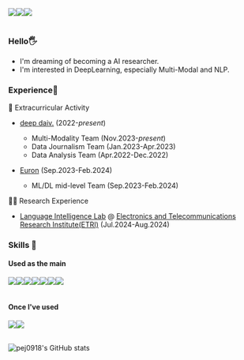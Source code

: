 <div align="left">
  
<div style="display:flex; flex-direction:row;">
    <a href="https://www.instagram.com/01j_kr/">
        <img src="https://img.shields.io/badge/Instagram-E4405F?style=for-the-badge&logo=Instagram&logoColor=white"> 
    </a>
    <a href="mailto:pej0918@ewhain.net">
        <img src="https://img.shields.io/badge/Gmail-EA4335?style=for-the-badge&logo=Gmail&logoColor=white"> 
    </a>
   <a href="https://pej2834.tistory.com">
        <img src="https://img.shields.io/badge/Tistory-000000?style=for-the-badge&logo=Tistory&logoColor=white"> 
    </a>
</div><br>
  
### Hello🖐️
* I'm dreaming of becoming a AI researcher.
* I'm interested in DeepLearning, especially Multi-Modal and NLP.
  
### Experience🔭     
🤹 Extracurricular Activity     
- [deep daiv.](https://deepdaiv.oopy.io/) (2022-*present*)
  - Multi-Modality Team (Nov.2023-*present*)
  - Data Journalism Team (Jan.2023-Apr.2023)
  - Data Analysis Team (Apr.2022-Dec.2022)

- [Euron](https://github.com/Ewha-Euron) (Sep.2023-Feb.2024)
  - ML/DL mid-level Team (Sep.2023-Feb.2024)

🧑‍💻 Research Experience   
- [Language Intelligence Lab](https://etri-xainlp.github.io/) @ [Electronics and Telecommunications Research Institute(ETRI)](https://www.etri.re.kr/eng/main/main.etri) (Jul.2024-Aug.2024)   

    
### Skills 🔨
#### Used as the  main
<div style="display:flex; flex-direction:row;">
    <img src="https://img.shields.io/badge/python-3776AB?style=flat-square&logo=python&logoColor=white"> 
    <img src="https://img.shields.io/badge/Pytorch-EE4C2C?style=flat&logo=pytorch&logoColor=white"/>
    <img src="https://img.shields.io/badge/MySQL-4479A1?style=flat&logo=mysql&logoColor=white"/>
    <img src="https://img.shields.io/badge/html5-E34F26?style=flat-square&logo=html5&logoColor=white"> 
    <img src="https://img.shields.io/badge/css-1572B6?style=flat-square&logo=css3&logoColor=white"> 
    <img src="https://img.shields.io/badge/javascript-F7DF1E?style=flat-square&logo=javascript&logoColor=black"> 
    <img src="https://img.shields.io/badge/bootstrap-7952B3?style=flat-square&logo=bootstrap&logoColor=white">
</div><br>

#### Once I've used
<div style="display:flex; flex-direction:row;">
      <img src="https://img.shields.io/badge/Java-007396?style=for-the-badge&logo=Java&logoColor=white"> 
    <!--<img src="https://img.shields.io/badge/Gradle-02303A?style=for-the-badge&logo=gradle&logoColor=white"> -->
    <img src="https://img.shields.io/badge/oracle-F80000?style=for-the-badge&logo=oracle&logoColor=white"> 
</div><br>
</div>

![pej0918's GitHub stats](https://github-readme-stats.vercel.app/api?username=pej0918&show_icons=true&theme=graywhite&hide_border=false&count_private=true)
